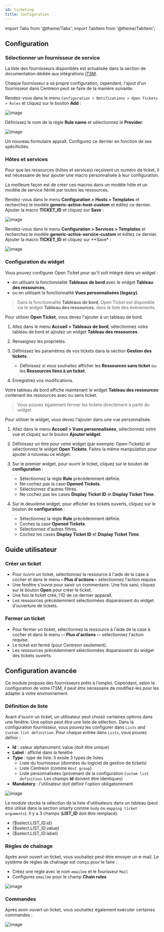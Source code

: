 ```yaml
---
id: ticketing
title: Configuration
---
```

import Tabs from '@theme/Tabs';
import TabItem from '@theme/TabItem';

## Configuration

### Sélectionner un fournisseur de service

La liste des fournisseurs disponibles est actualisée dans la section de documentation
dédiée aux intégrations [ITSM](../integrations/itsm/itsm-overview.md).

Chaque fournisseur a sa propre configuration, cependant, l'ajout d'un
fournisseur dans Centreon peut se faire de la manière suivante.

Rendez-vous dans le menu
`Configuration > Notifications > Open Tickets > Rules` et cliquez sur le
bouton **Add** :

![image](../assets/alerts/open_tickets_add_provider_01.png)

Définissez le nom de la règle **Rule name** et sélectionnez le **Provider**:

![image](../assets/alerts/open_tickets_add_provider_02.png)

Un nouveau formulaire appraît. Configurez ce dernier en fonction de ses
spécificités.

### Hôtes et services

Pour que les ressources (hôtes et services) reçoivent un numéro de
ticket, il est nécessaire de leur ajouter une macro personnalisée à leur
configuration.

La meilleure façon est de créer ces macros dans un modèle hôte et un
modèle de service hérité par toutes les ressources.

Rendez-vous dans le menu **Configuration > Hosts > Templates** et
recherchez le modèle **generic-active-host-custom** et éditez ce
dernier. Ajouter la macro **TICKET\_ID** et cliquez sur **Save** :

![image](../assets/alerts/open_tickets_macro.png)

Rendez-vous dans le menu **Configuration > Services > Templates** et
recherchez le modèle **generic-active-service-custom** et éditez ce
dernier. Ajouter la macro **TICKET\_ID** et cliquez sur \*\*Save\* :

![image](../assets/alerts/open_tickets_macro.png)

### Configuration du widget

Vous pouvez configurer Open Ticket pour qu'il soit intégré dans un widget :
- en utilisant la fonctionnalité **Tableaux de bord** avec le widget **Tableau des ressources**,
- ou en utilisant la fonctionnalité **Vues personnalisées (legacy)**.

<Tabs groupId="sync">
<TabItem value="Tableaux de bord" label="Tableaux de bord">

> Dans la fonctionnalité **Tableaux de bord**, Open Ticket est disponible via le widget **Tableau des ressources**, dans la liste des événements.

Pour utiliser **Open Ticket**, vous devez l'ajouter à un tableau de bord.

1. Allez dans le menu **Accueil > Tableaux de bord**, sélectionnez votre tableau de bord et ajoutez un widget **Tableau des ressources**.

2. Renseignez les propriétés.

3. Définissez les paramètres de vos tickets dans la section **Gestion des tickets**.
   - Définissez si vous souhaitez afficher les **Ressources sans ticket** ou les **Ressources liées à un ticket**.

4. Enregistrez vos modifications.

Votre tableau de bord affiche maintenant le widget **Tableau des ressources** contenant les ressources avec ou sans ticket.

> Vous pouvez également fermer les tickets directement à partir du widget.

</TabItem>
<TabItem value="Vues personnalisées (legacy)" label="Vues personnalisées (legacy)">

Pour utiliser le widget, vous devez l'ajouter dans une vue personnalisée. 

1. Allez dans le menu **Accueil > Vues personnalisées**, sélectionnez votre vue et cliquez sur le bouton **Ajouter widget**.

2. Définissez un titre pour votre widget (par exemple: Open-Tickets) et
sélectionnez le widget **Open Tickets**. Faites la même manipulation
pour ajouter à nouveau ce widget.

3. Sur le premier widget, pour ouvrir le ticket, cliquez sur le bouton de
**configuration** :
   - Sélectionnez la règle **Rule** précédemment définie.
   - Ne cochez pas la case **Opened Tickets**.
   - Sélectionnez d'autres filtres.
   -  Ne cochez pas les cases **Display Ticket ID** et **Display Ticket Time**.

4. Sur le deuxième widget, pour afficher les tickets ouverts, cliquez sur le bouton de **configuration** :
   - Sélectionnez la règle **Rule** précédemment définie.
   - Cochez la case **Opened Tickets**.
   - Sélectionnez d'autres filtres.
   - Cochez les cases **Display Ticket ID** et **Display Ticket Time**.

</TabItem>
</Tabs>

## Guide utilisateur

### Créer un ticket

- Pour ouvrir un ticket, sélectionnez la ressource à l'aide de la case à
cocher et dans le menu **– Plus d'actions –** sélectionnez l'action
requise.
- Une fenêtre s'ouvre pour saisir un commentaire. Une fois saisi, cliquez sur
le bouton **Open** pour créer le ticket.
- Une fois le ticket créé, l'ID de ce dernier apparaît.
- Les ressources précédemment sélectionnées disparaissent du widget
d'ouverture de tickets.

### Fermer un ticket

- Pour fermer un ticket, sélectionnez la ressource à l'aide de la case à
cocher et dans le menu **-- Plus d'actions --** sélectionnez l'action requise.
- Le ticket est fermé (pour Centreon seulement).
- Les ressources précédemment sélectionnées disparaissent du widget des
tickets ouverts.

## Configuration avancée

Ce module propose des fournisseurs prêts à l'emploi. Cependant, selon la
configuration de votre ITSM, il peut être nécessaire de modifiez-les
pour les adapter à votre environnement.

### Définition de liste

Avant d'ouvrir un ticket, un utilisateur peut choisir certaines options
dans une fenêtre. Une option peut être une liste de sélection. Dans la
configuration fournisseur, vous pouvez les configurer dans `Lists` and
`Custom list definition`. Pour chaque entrée dans `Lists`, vous pouvez
définir :

-   **Id** : valeur alphanumeric value (doit être unique)
-   **Label** : affiché dans la fenêtre
-   **Type** : type de liste. Il existe 3 types de listes
    -   Liste du fournisseur (données du logiciel de gestion de tickets)
    -   Liste Centreon (comme `Host group`)
    -   Liste personnalisées (provenant de la configuration
        `Custom list definition`. Les champs **Id** doivent être
        identiques)
-   **Mandatory** : l'utilisateur doit définir l'option obligatoirement

![image](../assets/alerts/open_ticket_advanced_list_01.png)

Le module stocke la sélection de la liste d'utilisateurs dans un tableau
(peut être utilisé dans la section smarty comme `body` ou
`mapping ticket arguments`). Il y a 3 champs (**LIST\_ID** doit être
remplacé):

-   \{$select.LIST\_ID.id\}
-   \{$select.LIST\_ID.value\}
-   \{$select.LIST\_ID.label\}

### Règles de chaînage

Après avoir ouvert un ticket, vous souhaitez peut-être envoyer un
e-mail. Le système de règles de chaînage est conçu pour le faire :

-   Créez une règle avec le nom `emailme` et le fourisseur `Mail`
-   Configurez `emailme` pour le champ **Chain rules**

![image](../assets/alerts/open_ticket_advanced_chain_01.png)

### Commandes

Après avoir ouvert un ticket, vous souhaitez également exécuter certaines
commandes :

![image](../assets/alerts/open_ticket_advanced_cmd_01.png)
